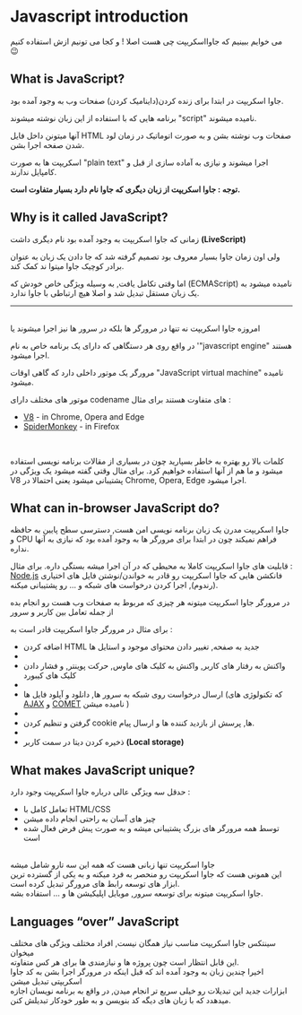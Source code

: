 # Javascript introduction

می خوایم ببینیم که جاوااسکریپت چی هست اصلا ! و کجا می تونیم ازش استفاده کنیم 😉

## What is JavaScript?
جاوا اسکریپت در ابتدا برای زنده کردن(داینامیک کردن) صفحات وب به وجود آمده بود.

برنامه هایی که با استفاده از این زبان نوشته میشوند "script" نامیده میشوند.

آنها میتونن داخل فایل HTML صفحات وب نوشته بشن و به صورت اتوماتیک در زمان لود شدن صفحه اجرا بشن.

اسکریپت ها به صورت "plain text" اجرا میشوند و نیازی به آماده سازی از قبل و کامپایل ندارند.

**توجه : جاوا اسکریپت از زبان دیگری که جاوا نام دارد بسیار متفاوت است.**

## Why is it called JavaScript?
زمانی که جاوا اسکریپت به وجود آمده بود نام دیگری داشت **(LiveScript)**<br/>

ولی اون زمان جاوا بسیار معروف بود تصمیم گرفته شد که جا دادن یک زبان به عنوان برادر کوچیک جاوا میتوا ند کمک کند.<br>

اما وقتی تکامل یافت, به وسیله ویژگی خاص خودش که (ECMAScript) نامیده میشود به یک زبان مستقل تبدیل شد و اصلا هیچ ارتباطی با جاوا ندارد.

<hr>
<br>
امروزه جاوا اسکریپت نه تنها در مرورگر ها بلکه در سرور ها نیز اجرا میشوند یا 

در واقع روی هر دستگاهی که دارای یک برنامه خاص به نام '"javascript engine" هستند اجرا میشود.

مرورگر یک موتور داخلی دارد که گاهی اوقات "JavaScript virtual machine" نامیده میشود.

موتور های مختلف دارای codename های متفاوت هستند برای مثال :<br>
- [V8](https://en.wikipedia.org/wiki/V8_(JavaScript_engine)) - in Chrome, Opera and Edge
- [SpiderMonkey](https://en.wikipedia.org/wiki/SpiderMonkey) - in Firefox
<br>

کلمات بالا رو بهتره به خاطر بسپارید چون در بسیاری از مقالات برنامه نویسی استفاده میشود و ما هم از آنها استفاده خواهیم کرد. برای مثال وقتی گفته میشود یک ویژگی در V8 پشتیبانی میشود یعنی احتمالا در Chrome, Opera, Edge اجرا میشود.


## What can in-browser JavaScript do?
جاوا اسکریپت مدرن یک زبان برنامه نویسی امن هست, دسترسی سطح پایین به حافظه و CPU فراهم نمیکند چون در ابتدا برای مرورگر ها به وجود آمده بود که نیازی به آنها نداره.

قابلیت های جاوا اسکریپت کاملا به محیطی که در آن اجرا میشه بستگی داره. برای مثال : <br>
[Node.js](https://wikipedia.org/wiki/Node.js) فانکشن هایی که جاوا اسکریپت رو قادر به خواندن/نوشتن فایل های اختیاری (رندوم), اجرا کردن درخواست های شبکه و ... رو پشتیبانی میکنه.

در مرورگر جاوا اسکریپت میتونه هر چیزی که مربوط به صفحات وب هست رو انجام بده از جمله تعامل بین کاربر و سرور

برای مثال در مرورگر جاوا اسکریپت قادر است به : <br>
- اضافه کردن HTML جدید به صفحه, تغییر دادن محتوای موجود و استایل ها
- 
- واکنش به رفتار های کاربر, واکنش به کلیک های ماوس, حرکت پوینتر, و فشار دادن کلیک های کیبورد
- 
- ارسال درخواست روی شبکه به سرور ها, دانلود و آپلود فایل ها (که تکنولوژی های [AJAX](https://en.wikipedia.org/wiki/Ajax_(programming)) و  [COMET](https://en.wikipedia.org/wiki/Comet_(programming)) نامیده میشن )
- 
- گرفتن و تنظیم کردن cookie ها, پرسش از بازدید کننده ها و ارسال پیام.
- 
- ذخیره کردن دیتا در سمت کاربر **(Local storage)**


## What makes JavaScript unique?
حدقل سه ویژگی عالی درباره جاوا اسکریپت وجود دارد : 
- تعامل کامل با HTML/CSS
- چیز های آسان به راحتی انجام داده میشن
- توسط همه مرورگر های بزرگ پشتیبانی میشه و به صورت پبش فرض فعال شده است

<br>
جاوا اسکریپت تنها زبانی هست که همه این سه تارو شامل میشه<br>
 این همونی هست که جاوا اسکریپت رو منحصر به فرد میکنه و به یکی از گسترده ترین ابزار های توسعه رابط های مرورگر تبدیل کرده است.<br>
 جاوا اسکریپت میتونه برای توسعه سرور, موبایل اپلیکیشن ها و ... استفاده بشه.

## Languages “over” JavaScript
سینتکس جاوا اسکریپت مناسب نیاز همگان نیست, افراد مختلف ویژگی های مختلف میخوان<br>
این قابل انتظار است چون پروژه ها و نیازمندی ها برای هر کس متفاوته.<br>
اخیرا چندین زبان به وجود آمده اند که قبل اینکه در مرورگر اجرا بشن به کد جاوا اسکریپتی تبدیل میشن<br>
ابزارات جدید این تبدیلات رو خیلی سریع تر انجام میدن, در واقع به برنامه نویسان اجازه میدهدد که با زبان های دیگه کد بنویسن و به طور خودکار تبدیلش کنن.
